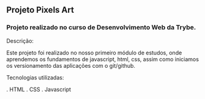 ## Projeto Pixels Art

### Projeto realizado no curso de Desenvolvimento Web da Trybe.

Descrição:

Este projeto foi realizado no nosso primeiro módulo de estudos, onde aprendemos os fundamentos de javascript, html, css, assim como iniciamos os versionamento das aplicações com o git/github.

Tecnologias utilizadas:

. HTML
. CSS
. Javascript

